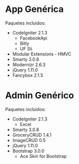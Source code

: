 App Genérica
==============

Paquetes incluidos:

- CodeIgniter 2.1.3
  - FacebookApi
  - Bitly
  - UF Sii
- Modular Extensions - HMVC
- Smarty 3.0.8
- Modernizr 2.6.3
- jQuery 1.11.0
- Fancybox 2.1.5



Admin Genérico
==============

Paquetes incluidos:

- CodeIgniter 2.1.3
  - Excel
- Smarty 3.0.8
- GroceryCRUD 1.4.1
- ImageCRUD 0.5
- jQuery 1.11.0
- Bootstrap 3.0.0
  - Ace Skin for Bootstrap